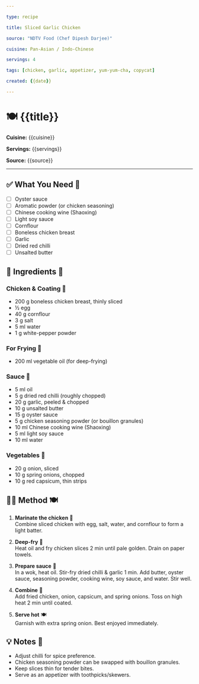```yaml
---

type: recipe

title: Sliced Garlic Chicken

source: "NDTV Food (Chef Dipesh Darjee)"

cuisine: Pan-Asian / Indo-Chinese

servings: 4

tags: [chicken, garlic, appetizer, yum-yum-cha, copycat]

created: {{date}}

---
```


# 🍽️ {{title}}

**Cuisine:** {{cuisine}}  

**Servings:** {{servings}}  

**Source:** {{source}}

  

---

## ✅ What You Need 🍴
- [ ] Oyster sauce
- [ ] Aromatic powder (or chicken seasoning)
- [ ] Chinese cooking wine (Shaoxing)
- [ ] Light soy sauce
- [ ] Cornflour
- [ ] Boneless chicken breast
- [ ] Garlic
- [ ] Dried red chilli
- [ ] Unsalted butter

## 📝 Ingredients 🥘

### Chicken & Coating 🍗
- 200 g boneless chicken breast, thinly sliced
- ½ egg
- 40 g cornflour
- 3 g salt
- 5 ml water
- 1 g white-pepper powder

### For Frying 🍳
- 200 ml vegetable oil (for deep-frying)

### Sauce 🥢
- 5 ml oil
- 5 g dried red chilli (roughly chopped)
- 20 g garlic, peeled & chopped
- 10 g unsalted butter
- 15 g oyster sauce
- 5 g chicken seasoning powder (or bouillon granules)
- 10 ml Chinese cooking wine (Shaoxing)
- 5 ml light soy sauce
- 10 ml water

### Vegetables 🥦
- 20 g onion, sliced
- 10 g spring onions, chopped
- 10 g red capsicum, thin strips

## 👩‍🍳 Method 🍽️

1. **Marinate the chicken** 🍶  
   Combine sliced chicken with egg, salt, water, and cornflour to form a light batter.

2. **Deep-fry** 🍲  
   Heat oil and fry chicken slices  2 min until pale golden. Drain on paper towels.

3. **Prepare sauce** 🍜  
   In a wok, heat oil. Stir-fry dried chilli & garlic 1 min. Add butter, oyster sauce, seasoning powder, cooking wine, soy sauce, and water. Stir well.

4. **Combine** 🍛  
   Add fried chicken, onion, capsicum, and spring onions. Toss on high heat  2 min until coated.

5. **Serve hot** 🍽️  
   Garnish with extra spring onion. Best enjoyed immediately.

## 💡 Notes 📝
- Adjust chilli for spice preference.
- Chicken seasoning powder can be swapped with bouillon granules.
- Keep slices thin for tender bites.
- Serve as an appetizer with toothpicks/skewers.
